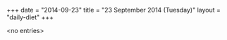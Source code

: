 +++
date = "2014-09-23"
title = "23 September 2014 (Tuesday)"
layout = "daily-diet"
+++


\<no entries\>
